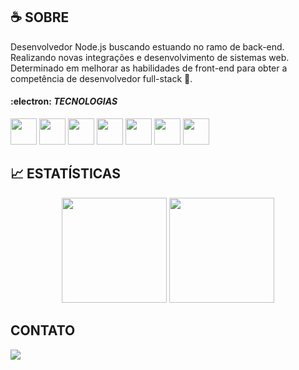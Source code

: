 ##  :coffee: SOBRE

Desenvolvedor Node.js buscando estuando no ramo de back-end. Realizando novas integrações e desenvolvimento de sistemas web.
Determinado em melhorar as habilidades de front-end para obter a competência de desenvolvedor full-stack 🚀.

#### :electron: _TECNOLOGIAS_ 
<div>
<img src="https://cdn.jsdelivr.net/gh/devicons/devicon/icons/nodejs/nodejs-original.svg" width="42" height="42"/>
<img src="https://cdn.jsdelivr.net/gh/devicons/devicon/icons/javascript/javascript-original.svg" width="42" height="42"/>
<img src="https://cdn.jsdelivr.net/gh/devicons/devicon/icons/typescript/typescript-original.svg" width="42" height="42"/>
<img src="https://cdn.jsdelivr.net/gh/devicons/devicon/icons/react/react-original.svg" width="42" height="42"/>
<img src="https://cdn.jsdelivr.net/gh/devicons/devicon/icons/git/git-original.svg" width="42" height="42"/>
<img src="https://cdn.jsdelivr.net/gh/devicons/devicon/icons/html5/html5-original.svg" width="42" height="42"/>
<img src="https://cdn.jsdelivr.net/gh/devicons/devicon/icons/css3/css3-original.svg" width="42" height="42"/>
</div>



## :chart_with_upwards_trend: ESTATÍSTICAS

<div align='center'>
<img height="168em"src="https://github-readme-stats.vercel.app/api/top-langs/?username=jaovw&layout=compact&langs_count=7&theme=github_dark" /> 
<img height="168em"src="https://github-readme-stats.vercel.app/api?username=jaovw&show_icons=true&theme=github_dark&include_all_commits=true&count_private=true" />
</div>

## CONTATO 

<div>
<a href="https://www.linkedin.com/in/jo%C3%A3o-victor-woncce-80207519a/" target="_blank">
  <img src="https://img.shields.io/badge/-LinkedIn-%230077B5?style=for-the-badge&logo=linkedin&logoColor=white" target="_blank"></a>   




<!-- 
ANTIGO 
#### _TECNOLOGIAS_
  1.  **_JavaScript_**: 
        - Conhecimento intermediário. 
        - Experiência com os frameworks React e Next.js
        - TypeScript básico.
        - Node.js


         <img src="https://cdn.jsdelivr.net/gh/devicons/devicon/icons/javascript/javascript-original.svg" width="20" height="20" />  
         <img src="https://cdn.jsdelivr.net/gh/devicons/devicon/icons/typescript/typescript-original.svg" width="20" height="20"/>
         <img src="https://cdn.jsdelivr.net/gh/devicons/devicon/icons/nodejs/nodejs-original.svg" width="20" height="20"/>
         <img src="https://cdn.jsdelivr.net/gh/devicons/devicon/icons/react/react-original.svg" width="20" height="20"/>


  2.  **_SQL_**:
       - Conhecimento Intermediário
       - MySQL, Oracle DB, MongoDB.

  3. **_Git_**:
      - Conhecimento básico.
-->
